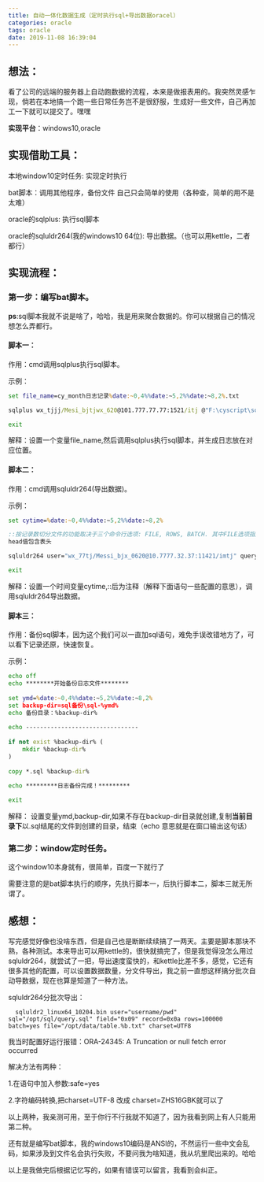 ```yaml
---
title: 自动一体化数据生成（定时执行sql+导出数据oracel）
categories: oracle
tags: oracle
date: 2019-11-08 16:39:04
---
```

## 想法：

看了公司的远端的服务器上自动跑数据的流程，本来是做报表用的。我突然灵感乍现，倘若在本地搞一个跑一些日常任务岂不是很舒服，生成好一些文件，自己再加工一下就可以提交了。嘿嘿

**实现平台**：windows10,oracle

## 实现借助工具：

本地window10定时任务: 实现定时执行

bat脚本：调用其他程序，备份文件 自己只会简单的使用（各种查，简单的用不是太难）

oracle的sqlplus: 执行sql脚本

oracle的sqluldr264(我的windows10 64位): 导出数据。（也可以用kettle，二者都行）

## 实现流程：

### 第一步：编写bat脚本。

**ps**:sql脚本我就不说是啥了，哈哈，我是用来聚合数据的。你可以根据自己的情况想怎么弄都行。

#### 脚本一：

作用：cmd调用sqlplus执行sql脚本。

示例：

```bat
set file_name=cy_month日志记录%date:~0,4%%date:~5,2%%date:~8,2%.txt

sqlplus wx_tjjj/Mesi_bjtjwx_620@101.777.77.77:1521/itj @"F:\cyscript\sqlscript\cy_month.sql" > F:\cyscript\sqlscript\log\%file_name%

exit
```

解释：设置一个变量file_name,然后调用sqlplus执行sql脚本，并生成日志放在对应位置。

#### 脚本二：

作用：cmd调用sqluldr264(导出数据)。

示例：

```bat
set cytime=%date:~0,4%%date:~5,2%%date:~8,2%

::按记录数切分文件的功能取决于三个命令行选项: FILE, ROWS, BATCH. 其中FILE选项指定的文件名中需要包括”%b”特征串, 以表示生成的文件号. ROWS指定单个文件的记录数, 而BATCH则指定是否切换成多个文件
head值包含表头

sqluldr264 user="wx_77tj/Messi_bjx_0620@10.7777.32.37:11421/imtj" query="select * from cy_script_sanweiyiti_24h" field="," record=0x0a  head=yes file="C:/Users/Administrator/Desktop/everymonth/三位一体/三位一体24H服务量%cytime%.csv" charset=UTF8  safe=yes

exit
```
解释：设置一个时间变量cytime,::后为注释（解释下面语句一些配置的意思），调用sqluldr264导出数据。

#### 脚本三：

作用：备份sql脚本，因为这个我们可以一直加sql语句，难免手误改错地方了，可以看下记录还原，快速恢复。

示例：

```bat
echo off
echo ********开始备份日志文件********
 
set ymd=%date:~0,4%%date:~5,2%%date:~8,2%
set backup-dir=sql备份\sql-%ymd%
echo 备份目录：%backup-dir%
 
echo --------------------------------
 
if not exist %backup-dir% (
    mkdir %backup-dir%
)
 
copy *.sql %backup-dir%
 
echo *********日志备份完成！*********

exit
```
解释： 设置变量ymd,backup-dir,如果不存在backup-dir目录就创建,复制**当前目录下**以.sql结尾的文件到创建的目录，结束（echo 意思就是在窗口输出这句话）


### 第二步：window定时任务。

这个window10本身就有，很简单，百度一下就行了

需要注意的是bat脚本执行的顺序，先执行脚本一，后执行脚本二，脚本三就无所谓了。

## 感想：

写完感觉好像也没啥东西，但是自己也是断断续续搞了一两天。主要是脚本那块不熟，各种测试。本来导出可以用kettle的，很快就搞完了，但是我觉得没怎么用过sqluldr264，就尝试了一把，导出速度蛮快的，和kettle比差不多，感觉，它还有很多其他的配置，可以设置数据数量，分文件导出，我之前一直想这样搞分批次自动导数据，现在也算是知道了一种方法。

sqluldr264分批次导出：

      sqluldr2_linux64_10204.bin user="username/pwd" sql="/opt/sql/query.sql" field="0x09" record=0x0a rows=100000 batch=yes file="/opt/data/table.%b.txt" charset=UTF8

我当时配置好运行报错：ORA-24345: A Truncation or null fetch error occurred

解决方法有两种：

1.在语句中加入参数:safe=yes

2.字符编码转换,把charset=UTF-8 改成 charset=ZHS16GBK就可以了

以上两种，我亲测可用，至于你行不行我就不知道了，因为我看到网上有人只能用第二种。

还有就是编写bat脚本，我的windows10编码是ANSI的，不然运行一些中文会乱码，如果涉及到文件名会执行失败，不要问我为啥知道，我从坑里爬出来的。哈哈

以上是我做完后根据记忆写的，如果有错误可以留言，我看到会纠正。